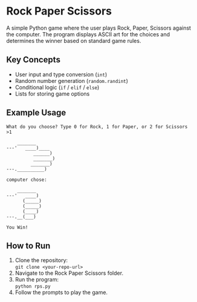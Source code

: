 # Rock Paper Scissors

A simple Python game where the user plays Rock, Paper, Scissors against the computer. The program displays ASCII art for the choices and determines the winner based on standard game rules.

## Key Concepts
- User input and type conversion (`int`)
- Random number generation (`random.randint`)
- Conditional logic (`if` / `elif` / `else`)
- Lists for storing game options

## Example Usage
```text
What do you choose? Type 0 for Rock, 1 for Paper, or 2 for Scissors
>1

    _______
---'   ____)____
          ______)
          _______)
         _______)
---.__________)

computer chose:

    _______
---'   ____)
      (_____)
      (_____)
      (____)
---.__(___)

You Win!
```
## How to Run
1. Clone the repository:  
   `git clone <your-repo-url>`
2. Navigate to the Rock Paper Scissors folder.
3. Run the program:  
   `python rps.py`
4. Follow the prompts to play the game.
